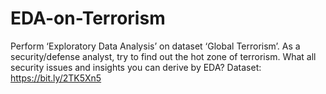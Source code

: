 # EDA-on-Terrorism
Perform ‘Exploratory Data Analysis’ on dataset ‘Global Terrorism’. As a security/defense analyst, try to find out the hot zone of terrorism. What all security issues and insights you can derive by EDA?
Dataset: https://bit.ly/2TK5Xn5
